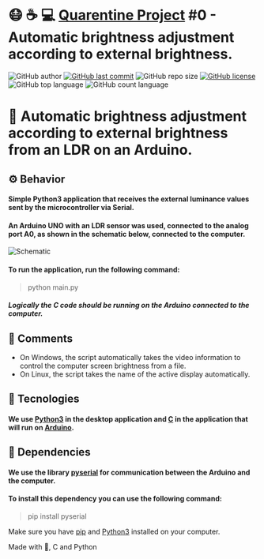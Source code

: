 # :mask: :coffee: :computer: [Quarentine Project](https://github.com/lucas26xd/Quarentine-Projects) #0 - Automatic brightness adjustment according to external brightness.
![GitHub author](https://img.shields.io/badge/author-angelamf_and_lucas26xd-ff0080?style=flat-square)
[![GitHub last commit](https://img.shields.io/github/last-commit/angelamf/Changing-the-Screen-Brightness?color=ff0080&style=flat-square)](../../commits/master)
![GitHub repo size](https://img.shields.io/github/repo-size/angelamf/Changing-the-Screen-Brightness?color=ff0080&style=flat-square)
[![GitHub license](https://img.shields.io/github/license/angelamf/Changing-the-Screen-Brightness?color=ff0080&style=flat-square)](LICENSE)
![GitHub top language](https://img.shields.io/github/languages/top/angelamf/Changing-the-Screen-Brightness?color=ff0080&style=flat-square)
![GitHub count language](https://img.shields.io/github/languages/count/angelamf/Changing-the-Screen-Brightness?color=ff0080&style=flat-square)
# :high_brightness: Automatic brightness adjustment according to external brightness from an LDR on an Arduino.

## ⚙ Behavior
#### Simple Python3 application that receives the external luminance values sent by the microcontroller via Serial.
#### An Arduino UNO with an LDR sensor was used,  connected to the analog port A0, as shown in the schematic below, connected to the computer.
![Schematic](https://www.aranacorp.com/wp-content/uploads/pr-sensor-scheme_bb.png)

#### To run the application, run the following command:
> python main.py

##### Logically the C code should be running on the Arduino connected to the computer.

## 📝 Comments
- On Windows, the script automatically takes the video information to control the computer screen brightness from a file.
- On Linux, the script takes the name of the active display automatically.


## 🚀 Tecnologies
#### We use [Python3](https://www.python.org/) in the desktop application and [C](https://www.learn-c.org/) in the application that will run on [Arduino](https://www.arduino.cc/). 

## 🔨 Dependencies
#### We use the library [pyserial](https://pypi.org/project/pyserial/) for communication between the Arduino and the computer.
#### To install this dependency you can use the following command:
> pip install pyserial

Make sure you have [pip](https://pypi.org/project/pip/) and [Python3](https://www.python.org/) installed on your computer.

Made with 💙, C and Python

